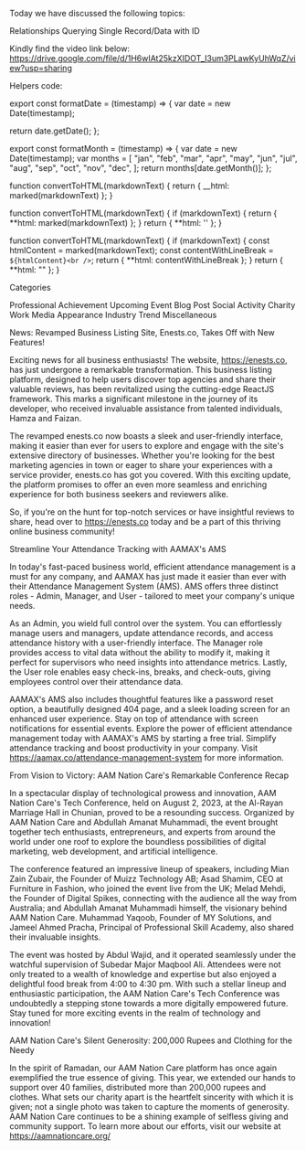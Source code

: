 Today we have discussed the following topics:

Relationships
Querying Single Record/Data with ID

Kindly find the video link below:
https://drive.google.com/file/d/1H6wIAt25kzXIDOT_I3um3PLawKyUhWqZ/view?usp=sharing

Helpers code:

export const formatDate = (timestamp) => {
var date = new Date(timestamp);

return date.getDate();
};

export const formatMonth = (timestamp) => {
var date = new Date(timestamp);
var months = [
"jan",
"feb",
"mar",
"apr",
"may",
"jun",
"jul",
"aug",
"sep",
"oct",
"nov",
"dec",
];
return months[date.getMonth()];
};

function convertToHTML(markdownText) {
return { \_\_html: marked(markdownText) };
}

function convertToHTML(markdownText) {
if (markdownText) {
return { **html: marked(markdownText) };
}
return { **html: '' };
}

function convertToHTML(markdownText) {
if (markdownText) {
const htmlContent = marked(markdownText);
const contentWithLineBreak = `${htmlContent}<br />`;
return { **html: contentWithLineBreak };
}
return { **html: "" };
}

<div
                    dangerouslySetInnerHTML={convertToHTML(
                      data?.attributes?.content
                    )}
                  />

Categories

Professional Achievement
Upcoming Event
Blog Post
Social Activity
Charity Work
Media Appearance
Industry Trend
Miscellaneous

News:
Revamped Business Listing Site, Enests.co, Takes Off with New Features!

Exciting news for all business enthusiasts! The website, https://enests.co, has just undergone a remarkable transformation. This business listing platform, designed to help users discover top agencies and share their valuable reviews, has been revitalized using the cutting-edge ReactJS framework. This marks a significant milestone in the journey of its developer, who received invaluable assistance from talented individuals, Hamza and Faizan.

The revamped enests.co now boasts a sleek and user-friendly interface, making it easier than ever for users to explore and engage with the site's extensive directory of businesses. Whether you're looking for the best marketing agencies in town or eager to share your experiences with a service provider, enests.co has got you covered. With this exciting update, the platform promises to offer an even more seamless and enriching experience for both business seekers and reviewers alike.

So, if you're on the hunt for top-notch services or have insightful reviews to share, head over to https://enests.co today and be a part of this thriving online business community!

Streamline Your Attendance Tracking with AAMAX's AMS

In today's fast-paced business world, efficient attendance management is a must for any company, and AAMAX has just made it easier than ever with their Attendance Management System (AMS). AMS offers three distinct roles - Admin, Manager, and User - tailored to meet your company's unique needs.

As an Admin, you wield full control over the system. You can effortlessly manage users and managers, update attendance records, and access attendance history with a user-friendly interface. The Manager role provides access to vital data without the ability to modify it, making it perfect for supervisors who need insights into attendance metrics. Lastly, the User role enables easy check-ins, breaks, and check-outs, giving employees control over their attendance data.

AAMAX's AMS also includes thoughtful features like a password reset option, a beautifully designed 404 page, and a sleek loading screen for an enhanced user experience. Stay on top of attendance with screen notifications for essential events. Explore the power of efficient attendance management today with AAMAX's AMS by starting a free trial. Simplify attendance tracking and boost productivity in your company. Visit https://aamax.co/attendance-management-system for more information.

From Vision to Victory: AAM Nation Care's Remarkable Conference Recap

In a spectacular display of technological prowess and innovation, AAM Nation Care's Tech Conference, held on August 2, 2023, at the Al-Rayan Marriage Hall in Chunian, proved to be a resounding success. Organized by AAM Nation Care and Abdullah Amanat Muhammadi, the event brought together tech enthusiasts, entrepreneurs, and experts from around the world under one roof to explore the boundless possibilities of digital marketing, web development, and artificial intelligence.

The conference featured an impressive lineup of speakers, including Mian Zain Zubair, the Founder of Muizz Technology AB; Asad Shamim, CEO at Furniture in Fashion, who joined the event live from the UK; Melad Mehdi, the Founder of Digital Spikes, connecting with the audience all the way from Australia; and Abdullah Amanat Muhammadi himself, the visionary behind AAM Nation Care. Muhammad Yaqoob, Founder of MY Solutions, and Jameel Ahmed Pracha, Principal of Professional Skill Academy, also shared their invaluable insights.

The event was hosted by Abdul Wajid, and it operated seamlessly under the watchful supervision of Subedar Major Maqbool Ali. Attendees were not only treated to a wealth of knowledge and expertise but also enjoyed a delightful food break from 4:00 to 4:30 pm. With such a stellar lineup and enthusiastic participation, the AAM Nation Care's Tech Conference was undoubtedly a stepping stone towards a more digitally empowered future. Stay tuned for more exciting events in the realm of technology and innovation!

AAM Nation Care's Silent Generosity: 200,000 Rupees and Clothing for the Needy

In the spirit of Ramadan, our AAM Nation Care platform has once again exemplified the true essence of giving. This year, we extended our hands to support over 40 families, distributed more than 200,000 rupees and clothes. What sets our charity apart is the heartfelt sincerity with which it is given; not a single photo was taken to capture the moments of generosity. AAM Nation Care continues to be a shining example of selfless giving and community support. To learn more about our efforts, visit our website at https://aamnationcare.org/

